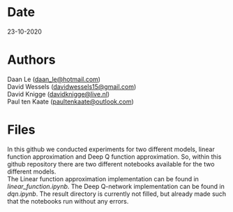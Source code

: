 # Date
23-10-2020

# Authors
Daan Le (daan_le@hotmail.com) <br>
David Wessels (davidwessels15@gmail.com) <br>
David Knigge (davidknigge@live.nl) <br>
Paul ten Kaate (paultenkaate@outlook.com) <br>

# Files 
In this github we conducted experiments for two different models, linear function approximation and Deep Q function approximation. So, within this github repository there are two different notebooks available for the two different models. <br>
The Linear function approximation implementation can be found in *linear_function.ipynb*. The Deep Q-network implementation can be found in *dqn.ipynb*. The result directory is currently not filled, but already made such that the notebooks run without any errors.
